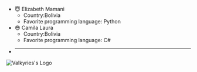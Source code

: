 * 😇 Elizabeth Mamani
    * Country:Bolivia
    * Favorite programming language: Python 
* 😎 Camila Laura
    * Country:Bolivia
    * Favorite programming language: C#
* ------
![Valkyries's Logo](https://cdn.dribbble.com/users/612987/screenshots/13410313/media/ff3b5b2703633232468e56af5916b4f9.jpg?compress=1&resize=400x300)

